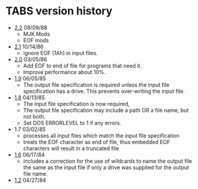 # TABS version history

- [2.2](2.2) 08/09/88
  - MJK Mods
  - EOF mods
- [2.1](2.1) 10/14/86
  - ignore EOF (1Ah) in input files.
- [2.0](2.0) 03/05/86
  - Add EOF to end of file for programs that need it.
  - Improve performance about 10%.
- [1.9](1.9) 06/05/85
  - The output file specification is required unless the input file specification has a drive. This prevents over-writing the input file.
- [1.8](1.82) 04/13/85
  - The input file specification is now required,
  - The output file specification may include a path OR a file name, but not both.
  - Set DOS ERRORLEVEL to 1 if any errors.
- 1.7 03/02/85
  - processes all input files which match the input file specification
  - treats the EOF character as end of file, thus embedded EOF characters will result in a truncated file
- [1.6](1.6) 06/17/84
  - includes a correction for the use of wildcards to name the output file the same as the input file if only a drive was supplied for the output file name.
- [1.2](1.2) 04/27/84
